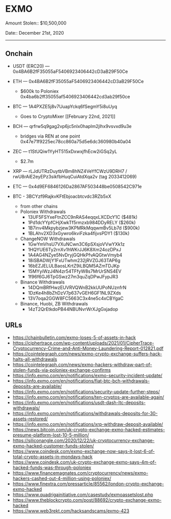 # EXMO

Amount Stolen:: $10,500,000

Date:: December 21st, 2020

---


## Onchain

- USDT (ERC20) — 0x4BA6B2fF35055aF5406923406442cD3aB29F50Ce

- ETH — 0x4BA6B2fF35055aF5406923406442cD3aB29F50Ce
    - $600k to Poloniex 0x4ba6b2ff35055af5406923406442cd3ab29f50ce

- BTC — 1A4PXZE5j8v7UuapYckq6fSegmY5i8uUyq
    - Goes to CryptoMixer [[February 22nd, 2021]]

- BCH — qrfrw5q9gag2vp6jc5nlx0haplm2jlhx9vsvxd9u3e
    -  bridges via REN at one point 0x47e71f9225ec78cc860a75d5e6dc360980b40a04

- ZEC — t1StUQiw1YyHT515xDxwxjfhEcw2iGSq2yL
    - $2.7m

- XRP — rLJdUTRzDuytbVBm8hNZ4VeYfCWzU9DRH7 / rwU8rAiE2eyEPz3sikfbHuqCuiAtdXqa2v (tag 2033412069)

- ETC — 0x4d9EF6846126Da2867AF503448be0508542C971e

- BTC - 3BCYzf9RajkvKFtEbjoacbtcvdc3RZb5xX 
    - from other chains
    - Poloniex Withdrawals
        - 13UF5FSYxeFtnZCC9nRAS4eqqxLXCDcY1C ($481k)
        - 1Pd1dcYYpfCHjXwkTf5rmzxb984DDyRELY ($260k)
        - 1B7inv4Mkpybzjew3KPMRkMqqwmBv5Lb7d ($900k)
        - 1BLAhv2XD3xGywro6kviFzka4fijvsPDY1 ($130k)        
    - ChangeNOW Withdrawals
        - 1GwYmVhsU7VXuNCwn3C6pSXsjoVVwYXk1z
        - 1HQYUE6Ty2rnXv1hWKrJJ6K8Xm24ozDPxJ
        - 1A4AG4NZye5NvDryjGQHkPfvAQGtwVmyb4
        - 18iSBADWjY1FxUTwhm232jRVZGJ63TAP6g
        - 16bEZJELULBaosLKrtZ9iLBQM5AZmTDJKp
        - 15MYyiWzJ4N4zr54TFfyW8s7MrUrSNS4EV
        - 1f96f6GJ6TpGSwz27m3quZqDPwJFypJR3
    - Binance Withdrawals
        - 14DQmBRfHwzEUVRVQWnB2kkUUPoNUznfrN
        - 1DzKe4h8bZhDzV7p637vGEH6GF1NL9ZXds
        - 13V7oqa2GGW8FC5663C3x4ne5c4xCBYgaC
    - Binance, Huobi, ZB Withdrawals
        - 14zT2QrEtkdoPB44NBUNvrWrXJgGxjadop


## URLs

- https://chainbulletin.com/exmo-loses-5-of-assets-in-hack
- https://ciphertrace.com/wp-content/uploads/2021/01/CipherTrace-Cryptocurrency-Crime-and-Anti-Money-Laundering-Report-012821.pdf
- https://cointelegraph.com/news/exmo-crypto-exchange-suffers-hack-halts-all-withdrawals
- https://cointelegraph.com/news/exmo-hackers-withdraw-part-of-stolen-funds-via-poloniex-exchange-confirms
- https://info.exmo.com/en/notifications/exmo-security-incident-update/
- https://info.exmo.com/en/notifications/fiat-btc-bch-withdrawals-deposits-are-available/
- https://info.exmo.com/en/notifications/security-update-further-steps/
- https://info.exmo.com/en/notifications/ten-cryptos-are-available-again/
- https://info.exmo.com/en/notifications/usdt-dash-ltc-deposits-withdrawals/
- https://info.exmo.com/en/notifications/withdrawals-deposits-for-30-assets-restored/
- https://info.exmo.com/en/notifications/xrp-withdraw-deposit-available/
- https://news.bitcoin.com/uk-crypto-exchange-exmo-hacked-estimates-presume-platform-lost-10-5-million/
- https://siliconangle.com/2020/12/22/uk-cryptocurrency-exchange-exmo-hacked-customer-funds-stolen/
- https://www.coindesk.com/exmo-exchange-now-says-it-lost-6-of-total-crypto-assets-in-mondays-hack
- https://www.coindesk.com/uk-crypto-exchange-exmo-says-4m-of-hacked-funds-was-through-poloniex
- https://www.financemagnates.com/cryptocurrency/news/exmo-hackers-cashed-out-4-million-using-poloniex/
- https://www.finextra.com/pressarticle/85562/london-crypto-exchange-exmo-hacked
- https://www.quadrigainitiative.com/casestudy/exmoassetslost.php
- https://www.theblockcrypto.com/post/88692/crypto-exchange-exmo-hacked
- https://www.web3rekt.com/hacksandscams/exmo-423
